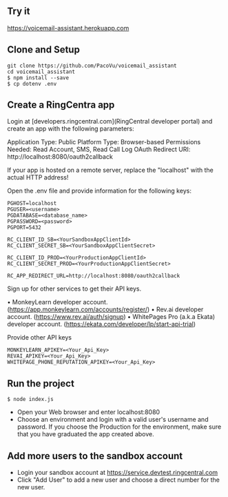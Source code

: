 ## Try it
https://voicemail-assistant.herokuapp.com

## Clone and Setup
```
git clone https://github.com/PacoVu/voicemail_assistant
cd voicemail_assistant
$ npm install --save
$ cp dotenv .env
```

## Create a RingCentra app

Login at [developers.ringcentral.com](RingCentral developer portal) and create an app with the following parameters:

Application Type: Public
Platform Type: Browser-based
Permissions Needed: Read Account, SMS, Read Call Log
OAuth Redirect URI: http://localhost:8080/oauth2callback

If your app is hosted on a remote server, replace the "localhost" with the actual HTTP address!

Open the .env file and provide information for the following keys:

```
PGHOST=localhost
PGUSER=<username>
PGDATABASE=<database_name>
PGPASSWORD=<password>
PGPORT=5432

RC_CLIENT_ID_SB=<YourSandboxAppClientId>
RC_CLIENT_SECRET_SB=<YourSandboxAppClientSecret>

RC_CLIENT_ID_PROD=<YourProductionAppClientId>
RC_CLIENT_SECRET_PROD=<YourProductionAppClientSecret>

RC_APP_REDIRECT_URL=http://localhost:8080/oauth2callback
```

Sign up for other services to get their API keys.

•	MonkeyLearn developer account. (https://app.monkeylearn.com/accounts/register/)
•	Rev.ai developer account. (https://www.rev.ai/auth/signup)
•	WhitePages Pro (a.k.a Ekata) developer account. (https://ekata.com/developer/lp/start-api-trial)

Provide other API keys

```
MONKEYLEARN_APIKEY=<Your_Api_Key>
REVAI_APIKEY=<Your_Api_Key>
WHITEPAGE_PHONE_REPUTATION_APIKEY=<Your_Api_Key>
```

## Run the project

```
$ node index.js
```

- Open your Web browser and enter localhost:8080
- Choose an environment and login with a valid user's username and password. If you choose the Production for the environment, make sure that you have graduated the app created above.

## Add more users to the sandbox account

- Login your sandbox account at https://service.devtest.ringcentral.com
- Click "Add User" to add a new user and choose a direct number for the new user.
